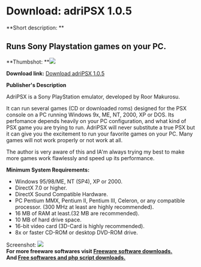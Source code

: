 # Download: adriPSX 1.0.5

**Short description: **

## Runs Sony Playstation games on your PC.

  
**Thumbshot: **![](http://www.freewarefiles.com/screenshot/adriPSX_md.jpg)   
  
**Download link:** [Download adriPSX 1.0.5](http://freesoftwares.boysofts.com/AdriPSX_program_48861.html)  
  

**Publisher's Description**  
  

AdriPSX is a Sony PlayStation emulator, developed by Roor Makurosu.

It can run several games (CD or downloaded roms) designed for the PSX console
on a PC running Windows 9x, ME, NT, 2000, XP or DOS. Its perfomance depends
heavily on your PC configuration, and what kind of PSX game you are trying to
run. AdriPSX will never substitute a true PSX but it can give you the
excitement to run your favorite games on your PC. Many games will not work
properly or not work at all.

The author is very aware of this and IA'm always trying my best to make more
games work flawlessly and speed up its performance.

**Minimum System Requirements:**

  * Windows 95/98/ME, NT (SP4), XP or 2000. 
  * DirectX 7.0 or higher. 
  * DirectX Sound Compatible Hardware. 
  * PC Pentium MMX, Pentium II, Pentium III, Celeron, or any compatible processor. (300 MHz at least are highly recommended). 
  * 16 MB of RAM at least.(32 MB are recommended). 
  * 10 MB of hard drive space. 
  * 16-bit video card (3D-Card is highly recommended). 
  * 8x or faster CD-ROM or desktop DVD-ROM drive. 

  
  
Screenshot: ![](http://www.freewarefiles.com/screenshot/adriPSX.jpg)  
**For more freeware softwares visit [Freeware software downloads.](http://freesoftwares.boysofts.com/)**   
**And [Free softwares and php script downloads.](http://www.boysofts.com/)**

